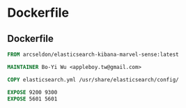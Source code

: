 Dockerfile
==========

## Dockerfile

```Dockerfile
FROM arcseldon/elasticsearch-kibana-marvel-sense:latest

MAINTAINER Bo-Yi Wu <appleboy.tw@gmail.com>

COPY elasticsearch.yml /usr/share/elasticsearch/config/

EXPOSE 9200 9300
EXPOSE 5601 5601
```